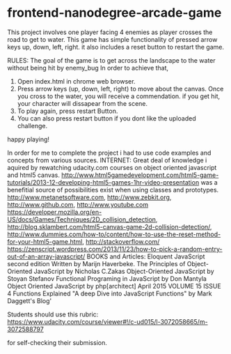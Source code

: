 frontend-nanodegree-arcade-game
===============================
This project involves one player facing 4 enemies as player crosses the road to get to water. This game has simple functionality of pressed arrow keys up, down, left, right. it also includes a reset button to restart the game. 

RULES:
The goal of the game is to get across the landscape to the water without being hit by enemy_bug In order to achieve that,
1. Open index.html in chrome web browser.
2. Press arrow keys (up, down, left, right) to move about the canvas. Once you cross to the water, you will receive a commendation. if you get hit, your character will dissapear from the scene. 
3. To play again, press restart Button. 
4. You can also press restart button if you dont like the uploaded challenge.

happy playing!


In order for me to complete the project i had to use code examples and concepts from various sources. 
INTERNET:
Great deal of knowledge i aquired by rewatching udacity.com courses on object oriented javascript and html5 canvas. http://www.html5gamedevelopment.com/html5-game-tutorials/2013-12-developing-html5-games-1hr-video-presentation was a benefitial source of possibilities exist when using classes and prototypes. http://www.metanetsoftware.com, http://www.zebkit.org, http://www.github.com, http://www.youtube.com https://developer.mozilla.org/en-US/docs/Games/Techniques/2D_collision_detection, http://blog.sklambert.com/html5-canvas-game-2d-collision-detection/, http://www.dummies.com/how-to/content/how-to-use-the-reset-method-for-your-html5-game.html, http://stackoverflow.com/
https://zenscript.wordpress.com/2013/11/23/how-to-pick-a-random-entry-out-of-an-array-javascript/
BOOKS and Articles:
Eloquent JavaScript second edition Written by Marijn Haverbeke.
The Principles of Object-Oriented JavaScript by Nicholas C.Zakas
Object-Oriented JavaScript by Stoyan Stefanov
Functional Programing in JavaScript by Don Mantyla
Object Oriented JavaScript by php[architect] April 2015 VOLUME 15 ISSUE 4
Functions Explained "A deep Dive into JavaScript Functions" by Mark Daggett's Blog'




Students should use this rubric: https://www.udacity.com/course/viewer#!/c-ud015/l-3072058665/m-3072588797

for self-checking their submission.